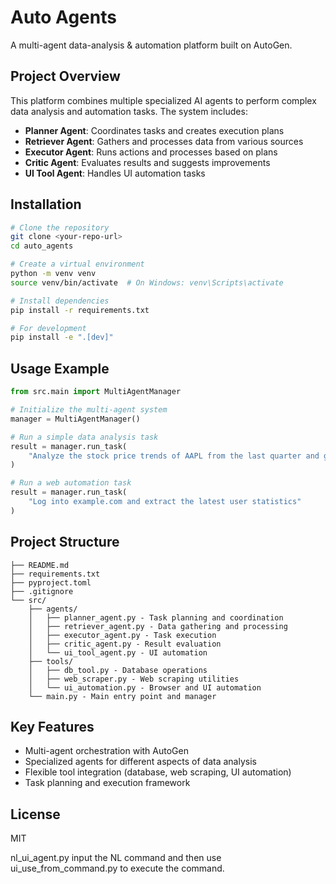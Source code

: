 # Auto Agents

A multi-agent data-analysis & automation platform built on AutoGen.

## Project Overview

This platform combines multiple specialized AI agents to perform complex data analysis and automation tasks. The system includes:

- **Planner Agent**: Coordinates tasks and creates execution plans
- **Retriever Agent**: Gathers and processes data from various sources
- **Executor Agent**: Runs actions and processes based on plans
- **Critic Agent**: Evaluates results and suggests improvements
- **UI Tool Agent**: Handles UI automation tasks

## Installation

```bash
# Clone the repository
git clone <your-repo-url>
cd auto_agents

# Create a virtual environment
python -m venv venv
source venv/bin/activate  # On Windows: venv\Scripts\activate

# Install dependencies
pip install -r requirements.txt

# For development
pip install -e ".[dev]"
```

## Usage Example

```python
from src.main import MultiAgentManager

# Initialize the multi-agent system
manager = MultiAgentManager()

# Run a simple data analysis task
result = manager.run_task(
    "Analyze the stock price trends of AAPL from the last quarter and generate a summary report"
)

# Run a web automation task
result = manager.run_task(
    "Log into example.com and extract the latest user statistics"
)
```

## Project Structure

```
├── README.md
├── requirements.txt
├── pyproject.toml
├── .gitignore
└── src/
    ├── agents/
    │   ├── planner_agent.py - Task planning and coordination
    │   ├── retriever_agent.py - Data gathering and processing
    │   ├── executor_agent.py - Task execution
    │   ├── critic_agent.py - Result evaluation
    │   └── ui_tool_agent.py - UI automation
    ├── tools/
    │   ├── db_tool.py - Database operations
    │   ├── web_scraper.py - Web scraping utilities
    │   └── ui_automation.py - Browser and UI automation
    └── main.py - Main entry point and manager
```

## Key Features

- Multi-agent orchestration with AutoGen
- Specialized agents for different aspects of data analysis
- Flexible tool integration (database, web scraping, UI automation)
- Task planning and execution framework

## License

MIT




nl_ui_agent.py input the NL command and then use ui_use_from_command.py to execute the command.
